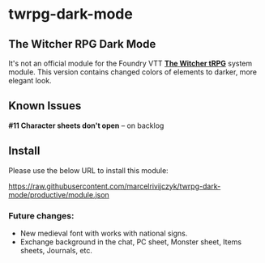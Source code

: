 # twrpg-dark-mode
## The Witcher RPG Dark Mode

It's not an official module for the Foundry VTT [**The Witcher tRPG**](https://github.com/witchertrpg-foundryvtt/TheWitcherTRPG) system module.
This version contains changed colors of elements to darker, more elegant look.

## Known Issues
**#11 Character sheets don't open** – on backlog

## Install
Please use the below URL to install this module:

https://raw.githubusercontent.com/marcelrivijczyk/twrpg-dark-mode/productive/module.json

### Future changes:
- New medieval font with works with national signs.
- Exchange background in the chat, PC sheet, Monster sheet, Items sheets, Journals, etc.
